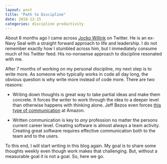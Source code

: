 ```yaml
---
layout: post
title: "Path to Discipline"
date: 2018-12-15
categories: discipline productivity
---
```


About 6 months ago I came across [Jocko Willink](https://twitter.com/jockowillink) on Twitter. He is an ex-Navy Seal with a straight forward approach to life and leadership. I do not remember exactly how I stumbled across him, but I immediately consume much of his Twitter feed. His no-nonsense approach to discipline resonated with me.

After 7 months of working on my personal discipline, my next step is to write more. As someone who typically works in code all day long, the obvious question is why write more instead of code more. There are two reasons:

- Writing down thoughts is great way to take partial ideas and make them concrete. It forces the writer to work through the idea to a deeper level than otherwise happens with thinking alone. Jeff Bezos even forces [this type of communication](https://www.cnbc.com/2018/04/23/what-jeff-bezos-learned-from-requiring-6-page-memos-at-amazon.html) at Amazon.

- Written communication is key to _any_ profession no matter the persons current career level. Creating software is almost always a team activity. Creating great software requires effective communication both to the team and to the users.

To this end, I will start writing in this blog again. My goal is to share some thoughts weekly even though work makes that challenging. But, without a measurable goal it is not a goal. So, here we go.

